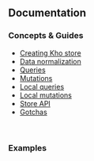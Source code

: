 ## Documentation

### Concepts & Guides

- [Creating Kho store](CreateStore.md)
- [Data normalization](DataNormalization.md)
- [Queries](Queries.md)
- [Mutations](Mutations.md)
- [Local queries](LocalQueries.md)
- [Local mutations](LocalMutations.md)
- [Store API](StoreAPI.md)
- [Gotchas](Gotchas.md)

<br/>

### Examples

<br/>
